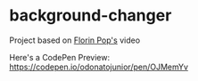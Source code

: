 # background-changer
Project based on [Florin Pop's](https://www.youtube.com/watch?v=gcO4ZZTDEoY&t=503s) video

Here's a CodePen Preview:
https://codepen.io/odonatojunior/pen/OJMemYv